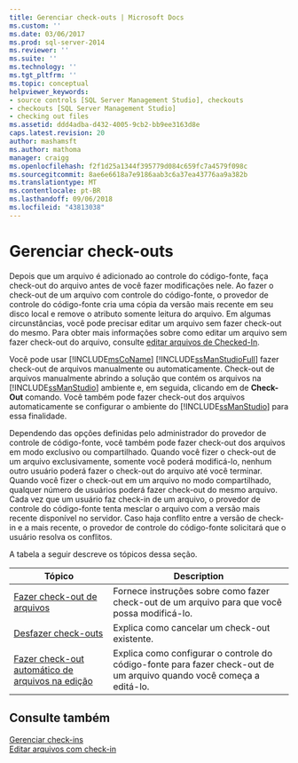 ```yaml
---
title: Gerenciar check-outs | Microsoft Docs
ms.custom: ''
ms.date: 03/06/2017
ms.prod: sql-server-2014
ms.reviewer: ''
ms.suite: ''
ms.technology: ''
ms.tgt_pltfrm: ''
ms.topic: conceptual
helpviewer_keywords:
- source controls [SQL Server Management Studio], checkouts
- checkouts [SQL Server Management Studio]
- checking out files
ms.assetid: ddd4adba-d432-4005-9cb2-bb9ee3163d8e
caps.latest.revision: 20
author: mashamsft
ms.author: mathoma
manager: craigg
ms.openlocfilehash: f2f1d25a1344f395779d084c659fc7a4579f098c
ms.sourcegitcommit: 8ae6e6618a7e9186aab3c6a37ea43776aa9a382b
ms.translationtype: MT
ms.contentlocale: pt-BR
ms.lasthandoff: 09/06/2018
ms.locfileid: "43813038"
---
```

# <a name="manage-checkouts"></a>Gerenciar check-outs
  Depois que um arquivo é adicionado ao controle do código-fonte, faça check-out do arquivo antes de você fazer modificações nele. Ao fazer o check-out de um arquivo com controle do código-fonte, o provedor de controle do código-fonte cria uma cópia da versão mais recente em seu disco local e remove o atributo somente leitura do arquivo. Em algumas circunstâncias, você pode precisar editar um arquivo sem fazer check-out do mesmo. Para obter mais informações sobre como editar um arquivo sem fazer check-out do arquivo, consulte [editar arquivos de Checked-In](../../2014/database-engine/edit-checked-in-files.md).  
  
 Você pode usar [!INCLUDE[msCoName](../includes/msconame-md.md)] [!INCLUDE[ssManStudioFull](../includes/ssmanstudiofull-md.md)] fazer check-out de arquivos manualmente ou automaticamente. Check-out de arquivos manualmente abrindo a solução que contém os arquivos na [!INCLUDE[ssManStudio](../includes/ssmanstudio-md.md)] ambiente e, em seguida, clicando em de **Check-Out** comando. Você também pode fazer check-out dos arquivos automaticamente se configurar o ambiente do [!INCLUDE[ssManStudio](../includes/ssmanstudio-md.md)] para essa finalidade.  
  
 Dependendo das opções definidas pelo administrador do provedor de controle de código-fonte, você também pode fazer check-out dos arquivos em modo exclusivo ou compartilhado. Quando você fizer o check-out de um arquivo exclusivamente, somente você poderá modificá-lo, nenhum outro usuário poderá fazer o check-out do arquivo até você terminar. Quando você fizer o check-out em um arquivo no modo compartilhado, qualquer número de usuários poderá fazer check-out do mesmo arquivo. Cada vez que um usuário faz check-in de um arquivo, o provedor de controle do código-fonte tenta mesclar o arquivo com a versão mais recente disponível no servidor. Caso haja conflito entre a versão de check-in e a mais recente, o provedor de controle do código-fonte solicitará que o usuário resolva os conflitos.  
  
 A tabela a seguir descreve os tópicos dessa seção.  
  
|Tópico|Description|  
|-----------|-----------------|  
|[Fazer check-out de arquivos](../../2014/database-engine/check-out-files.md)|Fornece instruções sobre como fazer check-out de um arquivo para que você possa modificá-lo.|  
|[Desfazer check-outs](../../2014/database-engine/undo-checkouts.md)|Explica como cancelar um check-out existente.|  
|[Fazer check-out automático de arquivos na edição](../../2014/database-engine/automatically-check-out-files-upon-edit.md)|Explica como configurar o controle do código-fonte para fazer check-out de um arquivo quando você começa a editá-lo.|  
  
## <a name="see-also"></a>Consulte também  
 [Gerenciar check-ins](../../2014/database-engine/manage-checkins.md)   
 [Editar arquivos com check-in](../../2014/database-engine/edit-checked-in-files.md)  
  
  
